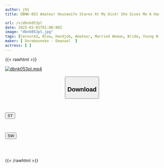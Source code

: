 ```yaml
---
author: j91
title: DBNK-053 Amateur Housewife Stares At My Dick! She Gives Me A Handjob And A Deep Blowjob For 4 Hours

url: /v/dbnk053pl
date: 2025-03-01T01:00:00Z
image: "dbnk053pl.jpg"
tags: [Censored, Blow, Handjob, Amateur, Married Woman, Bride, Young Wife, 4HR+	]
maker: [ Dorobouneko - Emanuel  ]
actress: [ ]
---
```



{{< rawhtml >}}

<div class="video" data-videoid="pjK093qwW6SrO1P">
    <a href="javascript:;">
        <img src="/v/dbnk053pl/dbnk053pl.jpg" width="WIDTH" height="HEIGHT" alt="dbnk053pl.mp4" loading="lazy">
    </a>
</div>

<script type="text/javascript" src="https://j91.asia/asset/on-demand-st.js"></script>

<br>
  <link rel="stylesheet" href="https://j91.asia/asset/bs5.css">
  
  <center>
  <button class="btn btn-primary" type="button" data-bs-toggle="collapse" data-bs-target=".multi-collapse" aria-expanded="false" aria-controls="multiCollapseExample1 multiCollapseExample2"><h2>Download</h2></button></center>
</p>
<div class="row">
  <div class="col">
    <div class="collapse multi-collapse" id="multiCollapseExample1">
      <div class="card card-body">
	      	      <br>
<div class="buttons">  
<p><a href="/v/dbnk053pl/st.html" target="_blank"><button class="btn-hover color-3"><i class="fa fa-download"></i> ST</button></a></p></div>
    </div>
  </div>
</div>
  <div class="col">
    <div class="collapse multi-collapse" id="multiCollapseExample2">
      <div class="card card-body">
	      <br>
<div class="buttons">
<p><a href="/v/dbnk053pl/sw.html" target="_blank"><button class="btn-hover color-2"><i class="fa fa-download"></i> SW</button></a></p></div>
<br><br>
      </div>
    </div>
  </div>
</div>

{{< /rawhtml >}}